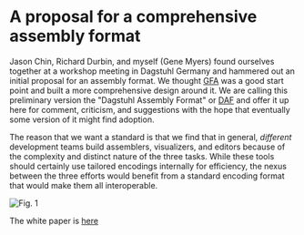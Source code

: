 # A proposal for a comprehensive assembly format

Jason Chin, Richard Durbin, and myself (Gene Myers) found ourselves together at a workshop
meeting in Dagstuhl Germany and hammered out an initial proposal for an assembly format.
We thought [GFA](https://github.com/pmelsted/GFA-spec) was a good start point and built a
more comprehensive
design around it.  We are calling this preliminary version the "Dagstuhl Assembly Format" or
[DAF](DAF-spec.md) and offer it up here for comment, criticism, and suggestions with the hope that
eventually some version of it might find adoption.

The reason that we want a standard is that we find that
in general, *different* development teams build assemblers, visualizers, and editors because
of the complexity and distinct nature of the three tasks.  While these tools should certainly
use tailored encodings internally for efficiency, the nexus between the three efforts
would benefit from a standard encoding format that would make them all interoperable.

![Fig. 1](READ.Fig1.png)

The white paper is [here](DAF-spec.md)
